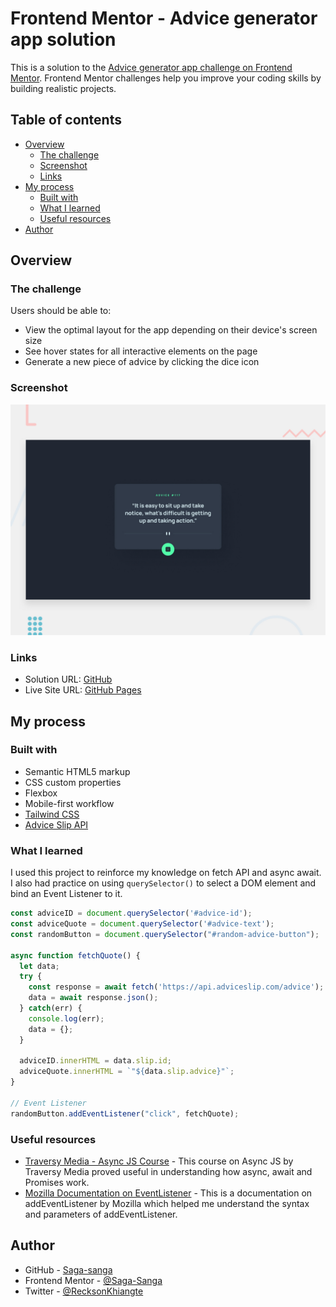 # Frontend Mentor - Advice generator app solution

This is a solution to the [Advice generator app challenge on Frontend Mentor](https://www.frontendmentor.io/challenges/advice-generator-app-QdUG-13db). Frontend Mentor challenges help you improve your coding skills by building realistic projects.

## Table of contents

- [Overview](#overview)
  - [The challenge](#the-challenge)
  - [Screenshot](#screenshot)
  - [Links](#links)
- [My process](#my-process)
  - [Built with](#built-with)
  - [What I learned](#what-i-learned)
  - [Useful resources](#useful-resources)
- [Author](#author)
## Overview

### The challenge

Users should be able to:

- View the optimal layout for the app depending on their device's screen size
- See hover states for all interactive elements on the page
- Generate a new piece of advice by clicking the dice icon

### Screenshot

![Advice generator](./design/desktop-preview.jpg)

### Links

- Solution URL: [GitHub](https://github.com/Saga-sanga/advice-generator)
- Live Site URL: [GitHub Pages](https://saga-sanga.github.io/advice-generator/)

## My process

### Built with

- Semantic HTML5 markup
- CSS custom properties
- Flexbox
- Mobile-first workflow
- [Tailwind CSS](https://tailwindcss.com/)
- [Advice Slip API](https://api.adviceslip.com/)

### What I learned

I used this project to reinforce my knowledge on fetch API and async await. I also had practice on using `querySelector()` to select a DOM element and bind an Event Listener to it.

```js
const adviceID = document.querySelector('#advice-id');
const adviceQuote = document.querySelector('#advice-text');
const randomButton = document.querySelector("#random-advice-button");

async function fetchQuote() {
  let data;
  try {
    const response = await fetch('https://api.adviceslip.com/advice');
    data = await response.json();
  } catch(err) {
    console.log(err);
    data = {};
  }

  adviceID.innerHTML = data.slip.id;
  adviceQuote.innerHTML = `"${data.slip.advice}"`;
}

// Event Listener
randomButton.addEventListener("click", fetchQuote);
```

### Useful resources

- [Traversy Media - Async JS Course](https://www.youtube.com/watch?v=PoRJizFvM7s) - This course on Async JS by Traversy Media proved useful in understanding how async, await and Promises work.
- [Mozilla Documentation on EventListener](https://developer.mozilla.org/en-US/docs/Web/API/EventTarget/addEventListener#syntax) - This is a documentation on addEventListener by Mozilla which helped me understand the syntax and parameters of addEventListener.

## Author

- GitHub - [Saga-sanga](https://github.com/Saga-sanga)
- Frontend Mentor - [@Saga-Sanga](https://www.frontendmentor.io/profile/Saga-sanga)
- Twitter - [@RecksonKhiangte](https://twitter.com/RecksonKhiangte)
